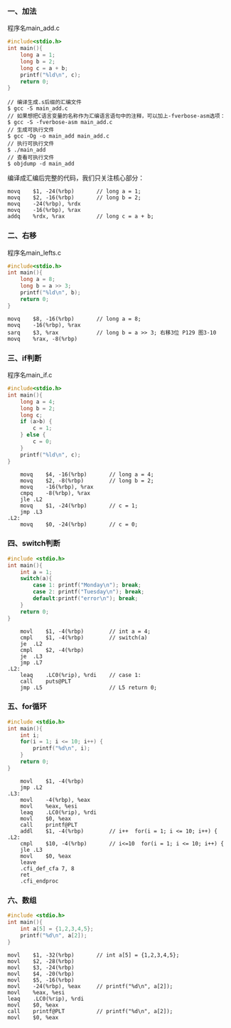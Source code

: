 
### 一、加法
程序名main_add.c
```C
#include<stdio.h>
int main(){
    long a = 1;
    long b = 2;
    long c = a + b;
    printf("%ld\n", c);
    return 0;
}
```

```
// 编译生成.s后缀的汇编文件
$ gcc -S main_add.c
// 如果想把C语言变量的名称作为汇编语言语句中的注释，可以加上-fverbose-asm选项：
$ gcc -S -fverbose-asm main_add.c
// 生成可执行文件
$ gcc -Og -o main_add main_add.c
// 执行可执行文件
$ ./main_add
// 查看可执行文件
$ objdump -d main_add
```

编译成汇编后完整的代码，我们只关注核心部分：
```ass
movq	$1, -24(%rbp)       // long a = 1;
movq	$2, -16(%rbp)       // long b = 2;
movq	-24(%rbp), %rdx     
movq	-16(%rbp), %rax
addq	%rdx, %rax          // long c = a + b;
```
<div STYLE="page-break-after: always;"></div>

### 二、右移
程序名main_lefts.c
```C
#include<stdio.h>
int main(){
    long a = 8;
    long b = a >> 3;
    printf("%ld\n", b);
    return 0;
}
```
```ass
movq	$8, -16(%rbp)       // long a = 8;       
movq	-16(%rbp), %rax     
sarq	$3, %rax            // long b = a >> 3; 右移3位 P129 图3-10
movq	%rax, -8(%rbp)
```

### 三、if判断
程序名main_if.c
```C
#include<stdio.h>
int main(){
	long a = 4;
	long b = 2;
	long c;
	if (a>b) {
		c = 1;
	} else {
		c = 0;
	}
	printf("%ld\n", c);
}
```
```ass
	movq	$4, -16(%rbp)       // long a = 4;
	movq	$2, -8(%rbp)        // long b = 2;
	movq	-16(%rbp), %rax
	cmpq	-8(%rbp), %rax
	jle	.L2
	movq	$1, -24(%rbp)       // c = 1;
	jmp	.L3
.L2:
	movq	$0, -24(%rbp)       // c = 0;
```
<div STYLE="page-break-after: always;"></div>

### 四、switch判断
```C
#include <stdio.h>
int main(){
    int a = 1;
    switch(a){
        case 1: printf("Monday\n"); break;
        case 2: printf("Tuesday\n"); break;
        default:printf("error\n"); break;
    }
    return 0;
}
```
```ass
	movl	$1, -4(%rbp)        // int a = 4;
	cmpl	$1, -4(%rbp)        // switch(a)
	je	.L2
	cmpl	$2, -4(%rbp)
	je	.L3
	jmp	.L7
.L2:
	leaq	.LC0(%rip), %rdi    // case 1:
	call	puts@PLT
	jmp	.L5                     // L5 return 0;
```
<div STYLE="page-break-after: always;"></div>

### 五、for循环
```C
#include <stdio.h>
int main(){
    int i;
    for(i = 1; i <= 10; i++) {
        printf("%d\n", i);
    }
    return 0;
}
```
```ass
	movl	$1, -4(%rbp)
	jmp	.L2
.L3:
	movl	-4(%rbp), %eax
	movl	%eax, %esi
	leaq	.LC0(%rip), %rdi
	movl	$0, %eax
	call	printf@PLT
	addl	$1, -4(%rbp)        // i++  for(i = 1; i <= 10; i++) {
.L2:
	cmpl	$10, -4(%rbp)       // i<=10  for(i = 1; i <= 10; i++) {
	jle	.L3
	movl	$0, %eax
	leave
	.cfi_def_cfa 7, 8
	ret
	.cfi_endproc
```
<div STYLE="page-break-after: always;"></div>

### 六、数组
```C
#include <stdio.h>
int main(){
	int a[5] = {1,2,3,4,5};
	printf("%d\n", a[2]);
}
```

```ass
movl	$1, -32(%rbp)       // int a[5] = {1,2,3,4,5};
movl	$2, -28(%rbp)
movl	$3, -24(%rbp)
movl	$4, -20(%rbp)
movl	$5, -16(%rbp)
movl	-24(%rbp), %eax     // printf("%d\n", a[2]);
movl	%eax, %esi
leaq	.LC0(%rip), %rdi
movl	$0, %eax
call	printf@PLT          // printf("%d\n", a[2]);
movl	$0, %eax
```